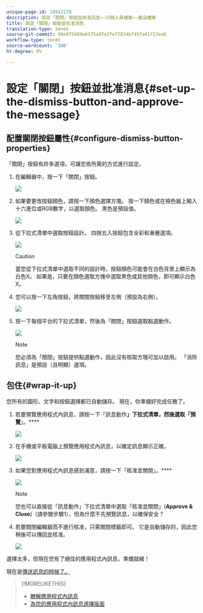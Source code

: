```yaml
---
unique-page-id: 10912178
description: 設定「關閉」按鈕並核准訊息——行銷人員檔案——產品檔案
title: 設定「關閉」按鈕並批准消息
translation-type: tm+mt
source-git-commit: 06e0f5489e6375a97e2fe77834bf45fa41f23ea6
workflow-type: tm+mt
source-wordcount: '346'
ht-degree: 0%

---
```



# 設定「關閉」按鈕並批准消息{#set-up-the-dismiss-button-and-approve-the-message}

## 配置關閉按鈕屬性{#configure-dismiss-button-properties}

「關閉」按鈕有許多選項，可讓您依所需的方式進行設定。

1. 在編輯器中，按一下「關閉」按鈕。

   ![](assets/image2016-5-9-10-3a23-3a37.png)

1. 如果要更改按鈕顏色，請按一下顏色選擇方塊。 按一下顏色或在檢色器上輸入十六進位或RGB數字，以選取顏色。 黑色是預設值。

   ![](assets/image2016-5-9-10-3a33-3a17.png)

1. 從下拉式清單中選取按鈕設計。 四捨五入按鈕包含全彩和漸層選項。

   ![](assets/image2016-5-9-10-3a35-3a46.png)

   >[!CAUTION]
   >
   >當您從下拉式清單中選取不同的設計時，按鈕顏色可能會在白色背景上顯示為白色X。 如果是，只要在顏色選取方塊中選取黑色或其他顏色，即可顯示白色X。

1. 您可以按一下左角按鈕，將關閉按鈕移至左側（預設為右側）。

   ![](assets/image2016-5-9-10-3a39-3a5.png)

1. 按一下每個平台的下拉式清單，然後為「關閉」按鈕選取點選動作。

   ![](assets/image2016-5-9-10-3a43-3a54.png)

   >[!NOTE]
   >
   >您必須為「關閉」按鈕提供點選動作，因此沒有核取方塊可加以啟用。 「消除訊息」是預設（且明顯）選項。

## 包住{#wrap-it-up}

您所有的圖形、文字和按鈕選擇都已自動儲存。 現在，你準備好完成任務了。

1. 若要預覽應用程式內訊息，請按一下「訊息動作&#x200B;**」下拉式清單，然後選取「預覽**」。****

   ![](assets/image2016-5-9-10-3a58-3a38.png)

1. 在手機或平板電腦上預覽應用程式內訊息，以確定訊息顯示正確。

   ![](assets/image2016-5-9-11-3a2-3a13.png)

1. 如果您對應用程式內訊息感到滿意，請按一下「核准並關閉」。****

   ![](assets/image2016-5-9-11-3a8-3a52.png)

   >[!NOTE]
   >
   >您也可以直接從「訊息動作」下拉式清單中選取「核准並關閉」(**Approve &amp; Close**)（請參閱步驟1），但為什麼不先預覽訊息，以確保安全？

1. 若要關閉編輯器而不進行核准，只需關閉標籤即可。 它是自動儲存的，因此您稍後可以傳回並核准。

   ![](assets/image2016-5-9-11-3a9-3a46.png)

選擇太多，但現在您有了絕佳的應用程式內訊息，準備就緒！

現在是[傳送訊息的時候了。](/help/marketo/product-docs/mobile-marketing/in-app-messages/sending-your-in-app-message/send-your-in-app-message.md)

>[!MORELIKETHIS]
>
>* [瞭解應用程式內訊息](/help/marketo/product-docs/mobile-marketing/in-app-messages/understanding-in-app-messages.md)
>* [為您的應用程式內訊息選擇版面](/help/marketo/product-docs/mobile-marketing/in-app-messages/creating-in-app-messages/choose-a-layout-for-your-in-app-message.md)

